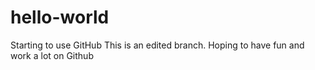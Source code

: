 # hello-world
Starting to use GitHub
This is an edited branch. Hoping to have fun and work a lot on Github

